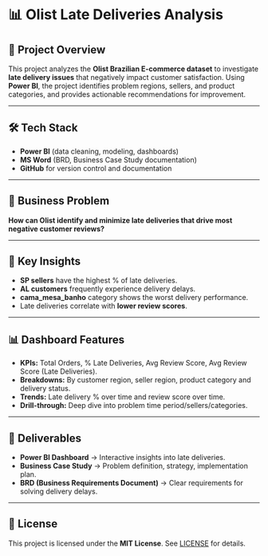 # 📊 Olist Late Deliveries Analysis  

## 🚀 Project Overview  
This project analyzes the **Olist Brazilian E-commerce dataset** to investigate **late delivery issues** that negatively impact customer satisfaction. Using **Power BI**, the project identifies problem regions, sellers, and product categories, and provides actionable recommendations for improvement.  

---

## 🛠️ Tech Stack  
- **Power BI** (data cleaning, modeling, dashboards)  
- **MS Word** (BRD, Business Case Study documentation)  
- **GitHub** for version control and documentation  

---

## 🎯 Business Problem  
**How can Olist identify and minimize late deliveries that drive most negative customer reviews?**  

---

## 🔑 Key Insights  
- **SP sellers** have the highest % of late deliveries.  
- **AL customers** frequently experience delivery delays.  
- **cama_mesa_banho** category shows the worst delivery performance.  
- Late deliveries correlate with **lower review scores**.  

---

## 📊 Dashboard Features  
- **KPIs:** Total Orders, % Late Deliveries, Avg Review Score, Avg Review Score (Late Deliveries).  
- **Breakdowns:** By customer region, seller region, product category and delivery status.  
- **Trends:** Late delivery % over time and review score over time.  
- **Drill-through:** Deep dive into problem time period/sellers/categories.  

---

## 📁 Deliverables  
- **Power BI Dashboard** → Interactive insights into late deliveries.  
- **Business Case Study** → Problem definition, strategy, implementation plan.  
- **BRD (Business Requirements Document)** → Clear requirements for solving delivery delays.  

---

## 📜 License  
This project is licensed under the **MIT License**. See [LICENSE](./LICENSE) for details.  
